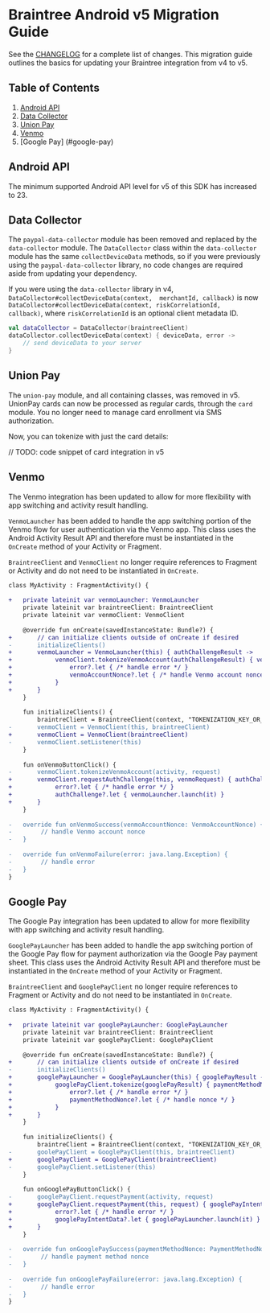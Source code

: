 # Braintree Android v5 Migration Guide

See the [CHANGELOG](/CHANGELOG.md) for a complete list of changes. This migration guide outlines the basics for updating your Braintree integration from v4 to v5.

## Table of Contents

1. [Android API](#android-api)
1. [Data Collector](#data-collector)
1. [Union Pay](#union-pay)
1. [Venmo](#venmo)
1. [Google Pay] (#google-pay)

## Android API

The minimum supported Android API level for v5 of this SDK has increased to 23.

## Data Collector

The `paypal-data-collector` module has been removed and replaced by the `data-collector` module. 
The `DataCollector` class within the `data-collector` module has the same 
`collectDeviceData` methods, so if you were previously using the `paypal-data-collector` library,
no code changes are required aside from updating your dependency.

If you were using the `data-collector` library in v4, `DataCollector#collectDeviceData(context, 
merchantId, callback)` is now `DataCollector#collectDeviceData(context, riskCorrelationId, 
callback)`, where `riskCorrelationId` is an optional client metadata ID.

```kotlin
val dataCollector = DataCollector(braintreeClient)
dataCollector.collectDeviceData(context) { deviceData, error -> 
    // send deviceData to your server
}
```

## Union Pay

The `union-pay` module, and all containing classes, was removed in v5. UnionPay cards can now be processed as regular cards, through the `card` module. You no longer need to manage card enrollment via SMS authorization.

Now, you can tokenize with just the card details:

// TODO: code snippet of card integration in v5

## Venmo

The Venmo integration has been updated to allow for more flexibility with app switching and 
activity result handling. 

`VenmoLauncher` has been added to handle the app switching portion of the Venmo flow for user 
authentication via the Venmo app. This class uses the Android Activity Result API and therefore 
must be instantiated in the `OnCreate` method of your Activity or Fragment.

`BraintreeClient` and `VenmoClient` no longer require references to Fragment or Activity and do not 
need to be instantiated in `OnCreate`.

```diff
class MyActivity : FragmentActivity() {
    
+   private lateinit var venmoLauncher: VenmoLauncher
    private lateinit var braintreeClient: BraintreeClient
    private lateinit var venmoClient: VenmoClient
    
    @override fun onCreate(savedInstanceState: Bundle?) {
+       // can initialize clients outside of onCreate if desired
-       initializeClients()
+       venmoLauncher = VenmoLauncher(this) { authChallengeResult ->
+            venmoClient.tokenizeVenmoAccount(authChallengeResult) { venmoAccountNonce, error ->
+                error?.let { /* handle error */ }
+                venmoAccountNonce?.let { /* handle Venmo account nonce */ }
+            }
+       }
    }
    
    fun initializeClients() {
        braintreClient = BraintreeClient(context, "TOKENIZATION_KEY_OR_CLIENT_TOKEN")
-       venmoClient = VenmoClient(this, braintreeClient)
+       venmoClient = VenmoClient(braintreeClient)
-       venmoClient.setListener(this)
    }
    
    fun onVenmoButtonClick() {
-       venmoClient.tokenizeVenmoAccount(activity, request)
+       venmoClient.requestAuthChallenge(this, venmoRequest) { authChallenge, error ->
+            error?.let { /* handle error */ }
+            authChallenge?.let { venmoLauncher.launch(it) }
+       }
    }
    
-   override fun onVenmoSuccess(venmoAccountNonce: VenmoAccountNonce) {
-        // handle Venmo account nonce
-   }
      
-   override fun onVenmoFailure(error: java.lang.Exception) {
-        // handle error
-   }
}
```

## Google Pay

The Google Pay integration has been updated to allow for more flexibility with app switching and
activity result handling.

`GooglePayLauncher` has been added to handle the app switching portion of the Google Pay flow for 
payment authorization via the Google Pay payment sheet. This class uses the Android Activity Result 
API and therefore must be instantiated in the `OnCreate` method of your Activity or Fragment.

`BraintreeClient` and `GooglePayClient` no longer require references to Fragment or Activity and 
do not need to be instantiated in `OnCreate`.

```diff
class MyActivity : FragmentActivity() {
    
+   private lateinit var googlePayLauncher: GooglePayLauncher
    private lateinit var braintreeClient: BraintreeClient
    private lateinit var googlePayClient: GooglePayClient
    
    @override fun onCreate(savedInstanceState: Bundle?) {
+       // can initialize clients outside of onCreate if desired
-       initializeClients()
+       googlePayLauncher = GooglePayLauncher(this) { googlePayResult ->
+            googlePayClient.tokenize(googlePayResult) { paymentMethodNonce, error ->
+                error?.let { /* handle error */ }
+                paymentMethodNonce?.let { /* handle nonce */ }
+            }
+       }
    }
    
    fun initializeClients() {
        braintreClient = BraintreeClient(context, "TOKENIZATION_KEY_OR_CLIENT_TOKEN")
-       goolePayClient = GooglePayClient(this, braintreeClient)
+       googlePayClient = GooglePayClient(braintreeClient)
-       googlePayClient.setListener(this)
    }
    
    fun onGooglePayButtonClick() {
-       googlePayClient.requestPayment(activity, request)
+       googlePayClient.requestPayment(this, request) { googlePayIntentData, error ->
+            error?.let { /* handle error */ }
+            googlePayIntentData?.let { googlePayLauncher.launch(it) }
+       }
    }
    
-   override fun onGooglePaySuccess(paymentMethodNonce: PaymentMethodNonce) {
-        // handle payment method nonce
-   }
      
-   override fun onGooglePayFailure(error: java.lang.Exception) {
-        // handle error
-   }
}
```

